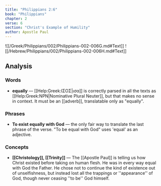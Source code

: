 ```yaml
---
title: "Philippians 2:6"
book: "Philippians"
chapter: 2
verse: 6
section: "Christ's Example of Humility"
author: Apostle Paul
---
```

![[/Greek/Philippians/002/Philippians-002-006G.md#Text]]
![[/Hebrew/Philippians/002/Philippians-002-006H.md#Text]]

## Analysis

### Words
- **equally** — [[Help:Greek:ΙΣΟΣ|ισα]] is correctly parsed in all the texts as [[Help:Greek:NPN|Nominative Plural Neuter]], but that makes no sense in context.  It must be an [[adverb]], translatable only as "equally".

### Phrases
- **To exist equally with God** — the only fair way to translate the last phrase of the verse. "To be equal with God" uses 'equal' as an adjective.

### Concepts
- **[[Christology]], [[Trinity]]** — The [[Apostle Paul]] is telling us how Christ existed before taking on human flesh.  He was in every way equal with God the Father. He chose not to continue the kind of existence out of unselfishness, but instead lost all the trappings or ''appearance'' of God, though never ceasing ''to be'' God himself.

